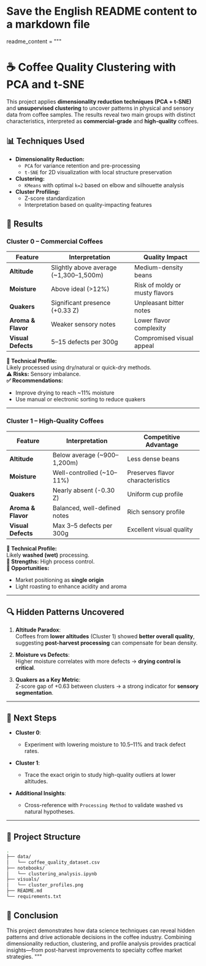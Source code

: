 # Save the English README content to a markdown file
readme_content = """
# ☕ Coffee Quality Clustering with PCA and t-SNE

This project applies **dimensionality reduction techniques (PCA + t-SNE)** and **unsupervised clustering** to uncover patterns in physical and sensory data from coffee samples. The results reveal two main groups with distinct characteristics, interpreted as **commercial-grade** and **high-quality** coffees.

## 📊 Techniques Used

- **Dimensionality Reduction:**
  - `PCA` for variance retention and pre-processing
  - `t-SNE` for 2D visualization with local structure preservation
- **Clustering:**
  - `KMeans` with optimal `k=2` based on elbow and silhouette analysis
- **Cluster Profiling:**
  - Z-score standardization
  - Interpretation based on quality-impacting features

## 🧩 Results

### Cluster 0 – Commercial Coffees

| Feature              | Interpretation                              | Quality Impact                        |
|----------------------|----------------------------------------------|----------------------------------------|
| **Altitude**         | Slightly above average (~1,300–1,500m)       | Medium-density beans                  |
| **Moisture**         | Above ideal (>12%)                           | Risk of moldy or musty flavors        |
| **Quakers**          | Significant presence (+0.33 Z)               | Unpleasant bitter notes               |
| **Aroma & Flavor**   | Weaker sensory notes                         | Lower flavor complexity               |
| **Visual Defects**   | 5–15 defects per 300g                        | Compromised visual appeal             |

**📌 Technical Profile:**  
Likely processed using dry/natural or quick-dry methods.  
**⚠️ Risks:** Sensory imbalance.  
**✅ Recommendations:**
- Improve drying to reach ~11% moisture
- Use manual or electronic sorting to reduce quakers

---

### Cluster 1 – High-Quality Coffees

| Feature              | Interpretation                              | Competitive Advantage                 |
|----------------------|----------------------------------------------|----------------------------------------|
| **Altitude**         | Below average (~900–1,200m)                  | Less dense beans                      |
| **Moisture**         | Well-controlled (~10–11%)                    | Preserves flavor characteristics      |
| **Quakers**          | Nearly absent (-0.30 Z)                      | Uniform cup profile                   |
| **Aroma & Flavor**   | Balanced, well-defined notes                 | Rich sensory profile                  |
| **Visual Defects**   | Max 3–5 defects per 300g                    | Excellent visual quality              |

**📌 Technical Profile:**  
Likely **washed (wet)** processing.  
**💪 Strengths:** High process control.  
**🌱 Opportunities:**
- Market positioning as **single origin**
- Light roasting to enhance acidity and aroma

---

## 🔍 Hidden Patterns Uncovered

1. **Altitude Paradox**:  
   Coffees from **lower altitudes** (Cluster 1) showed **better overall quality**, suggesting **post-harvest processing** can compensate for bean density.

2. **Moisture vs Defects**:  
   Higher moisture correlates with more defects → **drying control is critical**.

3. **Quakers as a Key Metric**:  
   Z-score gap of +0.63 between clusters → a strong indicator for **sensory segmentation**.

---

## 📌 Next Steps

- **Cluster 0**:
  - Experiment with lowering moisture to 10.5–11% and track defect rates.

- **Cluster 1**:
  - Trace the exact origin to study high-quality outliers at lower altitudes.

- **Additional Insights**:
  - Cross-reference with `Processing Method` to validate washed vs natural hypotheses.

---

## 📁 Project Structure

```bash
.
├── data/
│   └── coffee_quality_dataset.csv
├── notebooks/
│   └── clustering_analysis.ipynb
├── visuals/
│   └── cluster_profiles.png
├── README.md
└── requirements.txt
```

## 🧠 Conclusion  

This project demonstrates how data science techniques can reveal hidden patterns and drive actionable decisions in the coffee industry. Combining dimensionality reduction, clustering, and profile analysis provides practical insights—from post-harvest improvements to specialty coffee market strategies. """
